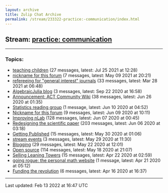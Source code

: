 ```yaml
---
layout: archive
title: Zulip Chat Archive
permalink: /stream/233322-practice:-communication/index.html
---
```


## Stream: [practice: communication](https://mattecapu.github.io/ct-zulip-archive/stream/233322-practice:-communication/index.html)
---

### Topics:

* [teaching children](topic/teaching.20children.html) (27 messages, latest: Jul 25 2021 at 12:28)
* [nickname for this forum](topic/nickname.20for.20this.20forum.html) (7 messages, latest: May 09 2021 at 20:21)
* [refereeing for "general interest" journals](topic/refereeing.20for.20.22general.20interest.22.20journals.html) (33 messages, latest: Mar 28 2021 at 06:48)
* [AlgebraicJulia blog](topic/AlgebraicJulia.20blog.html) (3 messages, latest: Sep 22 2020 at 16:58)
* [Announcement:  ACT Community Wiki](topic/Announcement.3A.20.20ACT.20Community.20Wiki.html) (38 messages, latest: Jun 26 2020 at 01:35)
* [Statistics reading group](topic/Statistics.20reading.20group.html) (1 message, latest: Jun 10 2020 at 04:52)
* [Nickname for this forum](topic/Nickname.20for.20this.20forum.html) (9 messages, latest: Jun 09 2020 at 10:11)
* [Improving nLab](topic/Improving.20nLab.html) (128 messages, latest: Jun 07 2020 at 00:45)
* [Redesigning the scientific paper](topic/Redesigning.20the.20scientific.20paper.html) (203 messages, latest: Jun 06 2020 at 03:18)
* [Getting Published](topic/Getting.20Published.html) (15 messages, latest: May 30 2020 at 01:06)
* [stream events](topic/stream.20events.html) (3 messages, latest: May 29 2020 at 11:30)
* [Blogging](topic/Blogging.html) (29 messages, latest: May 22 2020 at 12:01)
* [Open source](topic/Open.20source.html) (114 messages, latest: May 18 2020 at 21:07)
* [Selling Leaning Towers](topic/Selling.20Leaning.20Towers.html) (15 messages, latest: Apr 22 2020 at 02:59)
* [going rogue: the personal math website](topic/going.20rogue.3A.20the.20personal.20math.20website.html) (1 message, latest: Apr 21 2020 at 05:12)
* [Funding the revolution](topic/Funding.20the.20revolution.html) (6 messages, latest: Apr 16 2020 at 16:37)

<hr><p>Last updated: Feb 13 2022 at 16:47 UTC</p>